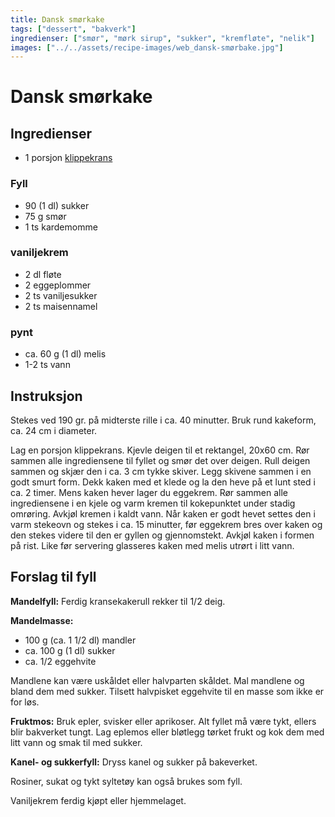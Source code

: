 ```yaml
---
title: Dansk smørkake
tags: ["dessert", "bakverk"]
ingredienser: ["smør", "mørk sirup", "sukker", "kremfløte", "nelik"]
images: ["../../assets/recipe-images/web_dansk-smørbake.jpg"]
---
```


# Dansk smørkake

## Ingredienser

- 1 porsjon [klippekrans](./klippekrans-2)

### Fyll

- 90 (1 dl) sukker
- 75 g smør
- 1 ts kardemomme

### vaniljekrem

- 2 dl fløte
- 2 eggeplommer
- 2 ts vaniljesukker
- 2 ts maisennamel

### pynt

- ca. 60 g (1 dl) melis
- 1-2 ts vann

## Instruksjon

Stekes ved 190 gr. på midterste rille i ca. 40 minutter. Bruk rund kakeform, ca. 24 cm i diameter.

Lag en porsjon klippekrans. Kjevle deigen til et rektangel, 20x60 cm. Rør sammen alle ingrediensene til fyllet og smør det over deigen. Rull deigen sammen og skjær den i ca. 3 cm tykke skiver. Legg skivene sammen i en godt smurt form. Dekk kaken med et klede og la den heve på et lunt sted i ca. 2 timer. Mens kaken hever lager du eggekrem. Rør sammen alle ingrediensene i en kjele og varm kremen til kokepunktet under stadig omrøring. Avkjøl kremen i kaldt vann. Når kaken er godt hevet settes den i varm stekeovn og stekes i ca. 15 minutter, før eggekrem bres over kaken og den stekes videre til den er gyllen og gjennomstekt. Avkjøl kaken i formen på rist. Like før servering glasseres kaken med melis utrørt i litt vann.

## Forslag til fyll

**Mandelfyll:** Ferdig kransekakerull rekker til 1/2 deig.

**Mandelmasse:**

- 100 g (ca. 1 1/2 dl) mandler
- ca. 100 g (1 dl) sukker
- ca. 1/2 eggehvite

Mandlene kan være uskåldet eller halvparten skåldet. Mal mandlene og bland dem med sukker. Tilsett halvpisket eggehvite til en masse som ikke er for løs.

**Fruktmos:** Bruk epler, svisker eller aprikoser. Alt fyllet må være tykt, ellers blir bakverket tungt. Lag eplemos eller bløtlegg tørket frukt og kok dem med litt vann og smak til med sukker.

**Kanel- og sukkerfyll:** Dryss kanel og sukker på bakeverket.

Rosiner, sukat og tykt syltetøy kan også brukes som fyll.

Vaniljekrem ferdig kjøpt eller hjemmelaget.
